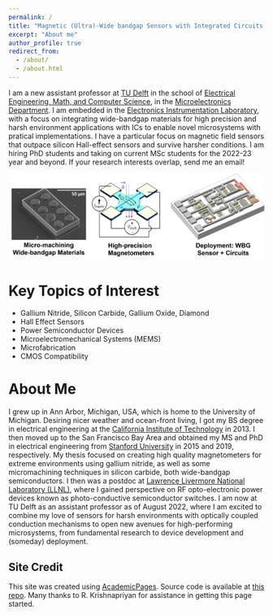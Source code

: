 ```yaml
---
permalink: /
title: "Magnetic (Ultra)-Wide bandgap Sensors with Integrated Circuits (MUSIC)"
excerpt: "About me"
author_profile: true
redirect_from: 
  - /about/
  - /about.html
---
```


I am a new assistant professor at [TU Delft](https://www.tudelft.nl/en/) in the school of [Electrical Engineering, Math, and Computer Science](https://www.tudelft.nl/en/eemcs), in the [Microelectronics Department](http://microelectronics.tudelft.nl/). I am embedded in the [Electronics Instrumentation Laboratory](https://ei.et.tudelft.nl/), with a focus on integrating wide-bandgap materials for high precision and harsh environment applications with ICs to enable novel microsystems with pratical implementations. I have a particular focus on magnetic field sensors that outpace silicon Hall-effect sensors and survive harsher conditions.  I am hiring PhD students and taking on current MSc students for the 2022-23 year and beyond. If your research interests overlap, send me an email!

![My Image](../images/Dowling_About.png)

Key Topics of Interest
=========
* Gallium Nitride, Silicon Carbide, Gallium Oxide, Diamond  
* Hall Effect Sensors  
* Power Semiconductor Devices  
* Microelectromechanical Systems (MEMS)  
* Microfabrication  
* CMOS Compatibility  

About Me
======
I grew up in Ann Arbor, Michigan, USA, which is home to the University of Michigan. Desiring nicer weather and ocean-front living, I got my BS degree in electrical engineering at the [California Institute of Technology](https://www.caltech.edu/) in 2013. I then moved up to the San Francisco Bay Area and obtained my MS and PhD in electrical engineering from [Stanford University](https://www.stanford.edu/) in 2015 and 2019, respectively. My thesis focused on creating high quality magnetometers for extreme environments using gallium nitride, as well as some micromachining techniques in silicon carbide, both wide-bandgap semiconductors. I then was a postdoc at [Lawrence Livermore National Laboratory (LLNL)](https://www.llnl.gov/), where I gained perspective on RF opto-electronic power devices known as photo-conductive semiconductor switches. I am now at TU Delft as an assistant professor as of August 2022, where I am excited to combine my love of sensors for harsh environments with optically coupled conduction mechanisms to open new avenues for high-performing microsystems, from fundamental research to device development and (someday) deployment.


Site Credit
------
This site was created using [AcademicPages](https://academicpages.github.io). Source code is available at [this repo](https://github.com/karendowling/karendowling.github.io). Many thanks to R. Krishnapriyan for assistance in getting this page started. 

